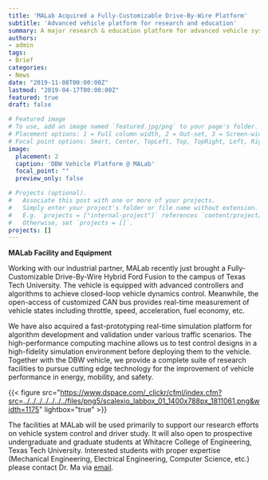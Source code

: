```yaml
---
title: 'MALab Acquired a Fully-Customizable Drive-By-Wire Platform'
subtitle: 'Advanced vehicle platform for research and education'
summary: A major research & education platform for advanced vehicle system control and driver study at MALab
authors:
- admin
tags:
- Brief
categories:
- News
date: "2019-11-08T00:00:00Z"
lastmod: "2019-04-17T00:00:00Z"
featured: true
draft: false

# Featured image
# To use, add an image named `featured.jpg/png` to your page's folder.
# Placement options: 1 = Full column width, 2 = Out-set, 3 = Screen-width
# Focal point options: Smart, Center, TopLeft, Top, TopRight, Left, Right, BottomLeft, Bottom, BottomRight
image:
  placement: 2
  caption: 'DBW Vehicle Platform @ MALab'
  focal_point: ""
  preview_only: false

# Projects (optional).
#   Associate this post with one or more of your projects.
#   Simply enter your project's folder or file name without extension.
#   E.g. `projects = ["internal-project"]` references `content/project/deep-learning/index.md`.
#   Otherwise, set `projects = []`.
projects: []
---
```


**MALab Facility and Equipment**

Working with our industrial partner, MALab recently just brought a Fully-Customizable Drive-By-Wire Hybrid Ford Fusion to the campus of Texas Tech University. The vehicle is equipped with advanced controllers and algorithms to achieve closed-loop vehicle dynamics control. Meanwhile, the open-access of customized CAN bus provides real-time measurement of vehicle states including throttle, speed, acceleration, fuel economy, etc.

We have also acquired a fast-prototyping real-time simulation platform for algorithm development and validation under various traffic scenarios. The high-performance computing machine allows us to test control designs in a high-fidelity simulation environment before deploying them to the vehicle. Together with the DBW vehicle, we provide a complete suite of research facilities to pursue cutting edge technology for the improvement of vehicle performance in energy, mobility, and safety.

{{< figure src="https://www.dspace.com/_clickr/cfml/index.cfm?src=../../../../../../../files/png5/scalexio_labbox_01_1400x788px_1811061.png&width=1175" lightbox="true" >}}

The facilities at MALab will be used primarily to support our research efforts on vehicle system control and driver study. It will also open to prospective undergraduate and graduate students at Whitacre College of Engineering, Texas Tech University. Interested students with proper expertise (Mechanical Engineering, Electrical Engineering, Computer Science, etc.) please contact Dr. Ma via [email](mailto:yao.ma@ttu.edu).
